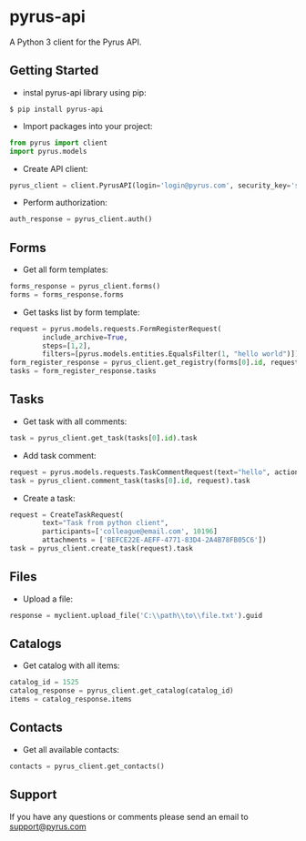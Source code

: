# pyrus-api

A Python 3 client for the Pyrus API.

## Getting Started

* instal pyrus-api library using pip:

````
$ pip install pyrus-api
````

* Import packages into your project:

```python   
from pyrus import client
import pyrus.models
```
* Create API client:

```python
pyrus_client = client.PyrusAPI(login='login@pyrus.com', security_key='sadf2R5Wrdkn..')
```

* Perform authorization:

```python
auth_response = pyrus_client.auth()
```

## Forms

* Get all form templates:

```python
forms_response = pyrus_client.forms()
forms = forms_response.forms
```

* Get tasks list by form template:

```python
request = pyrus.models.requests.FormRegisterRequest(
        include_archive=True,
        steps=[1,2],
        filters=[pyrus.models.entities.EqualsFilter(1, "hello world")])
form_register_response = pyrus_client.get_registry(forms[0].id, request)
tasks = form_register_response.tasks
```

## Tasks

* Get task with all comments:

```python
task = pyrus_client.get_task(tasks[0].id).task
```

* Add task comment:

```python
request = pyrus.models.requests.TaskCommentRequest(text="hello", action="finished")
task = pyrus_client.comment_task(tasks[0].id, request).task
```

* Create a task:

```python
request = CreateTaskRequest(
        text="Task from python client", 
        participants=['colleague@email.com', 10196]
        attachments = ['BEFCE22E-AEFF-4771-83D4-2A4B78FB05C6'])
task = pyrus_client.create_task(request).task
```

## Files

* Upload a file:

```python
response = myclient.upload_file('C:\\path\\to\\file.txt').guid
```

## Catalogs

* Get catalog with all items:
    
```python
catalog_id = 1525
catalog_response = pyrus_client.get_catalog(catalog_id)
items = catalog_response.items
```

## Contacts

* Get all available contacts:

```python    
contacts = pyrus_client.get_contacts()
```

## Support

If you have any questions or comments please send an email to support@pyrus.com
